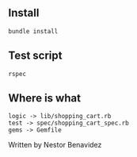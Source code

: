 ## Install
```
bundle install 
```
## Test script
```
rspec
```

## Where is what
```
logic -> lib/shopping_cart.rb
test -> spec/shopping_cart_spec.rb
gems -> Gemfile
```

Written by Nestor Benavidez
